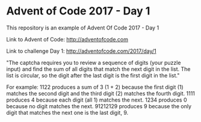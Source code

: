 # Advent of Code 2017 - Day 1
This repository is an example of Advent Of Code 2017 - Day 1

Link to Advent of Code: http://adventofcode.com

Link to challenge Day 1: http://adventofcode.com/2017/day/1

"The captcha requires you to review a sequence of digits (your puzzle input) and find the sum of all digits that match the next digit in the list. The list is circular, so the digit after the last digit is the first digit in the list."

For example:
1122 produces a sum of 3 (1 + 2) because the first digit (1) matches the second digit and the third digit (2) matches the fourth digit.
1111 produces 4 because each digit (all 1) matches the next.
1234 produces 0 because no digit matches the next.
91212129 produces 9 because the only digit that matches the next one is the last digit, 9.
